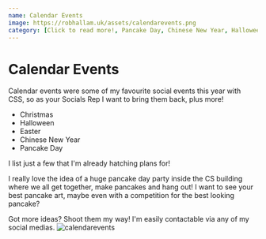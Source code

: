 ```yaml
---
name: Calendar Events
image: https://robhallam.uk/assets/calendarevents.png
category: [Click to read more!, Pancake Day, Chinese New Year, Halloween, Christmas, Easter, + more]
---
```


# Calendar Events

Calendar events were some of my favourite social events this year with CSS, so as your Socials Rep I want to bring them back, plus more!

- Christmas
- Halloween
- Easter
- Chinese New Year
- Pancake Day

I list just a few that I'm already hatching plans for!

I really love the idea of a huge pancake day party inside the CS building where we all get together, make pancakes and hang out! I want to see your best pancake art, maybe even with a competition for the best looking pancake?

Got more ideas? Shoot them my way! I'm easily contactable via any of my social medias.
![calendarevents](https://robhallam.uk/assets/calendarevents.png)